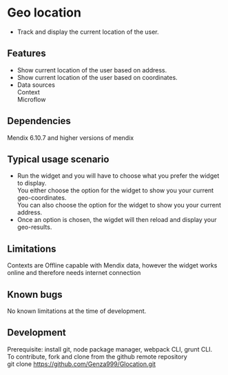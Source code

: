 # Geo location
- Track and display the current location of the user.

## Features
- Show current location of the user based on address.
- Show current location of the user based on coordinates.
- Data sources<br /> 
    Context<br /> 
    Microflow

## Dependencies
Mendix 6.10.7 and higher versions of mendix

## Typical usage scenario
- Run the widget and you will have to choose what you prefer the widget to display.<br />
You either choose the option for the  widget to show you your current geo-coordinates.<br />
You can also choose the option for the widget to show you your current address.
- Once an option is chosen, the wigdet will then reload and display your geo-results.

## Limitations
Contexts are Offline capable with Mendix data, however the widget works online and therefore needs internet connection

## Known bugs
No known limitations at the time of development.


## Development
 Prerequisite: install git, node package manager, webpack CLI, grunt CLI.<br />
 To contribute, fork and clone from the github remote repository<br />
 git clone https://github.com/Genza999/Glocation.git
